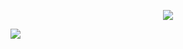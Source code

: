 <p align="center">
  <img src="https://komarev.com/ghpvc/?username=prettynoose&color=000000&label=gangstalkers">
  
  <a href="https://github.com/kittinan/spotify-github-profile"><img src="https://spotify-github-profile.kittinanx.com/api/view?uid=315qiwfbb2rhew5tbkvj2sd62uee&cover_image=false&theme=natemoo-re&show_offline=false&background_color=121212&interchange=false&bar_color=ffffff&bar_color_cover=false"></a>
</p>
